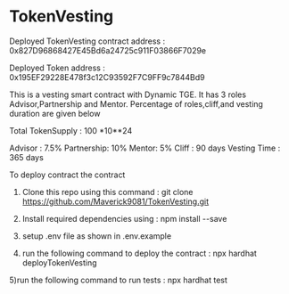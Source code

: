 # TokenVesting


Deployed TokenVesting contract address : 0x827D96868427E45Bd6a24725c911F03866F7029e

Deployed Token address : 0x195EF29228E478f3c12C93592F7C9FF9c7844Bd9

This is a vesting smart contract with Dynamic TGE. It has 3 roles Advisor,Partnership and Mentor. Percentage of roles,cliff,and vesting duration are given below

Total TokenSupply : 100 *10**24

Advisor : 7.5% 
Partnership: 10%
Mentor: 5% 
Cliff : 90 days
Vesting Time : 365 days

To deploy contract the contract

1) Clone this repo using  this command : 
        git clone https://github.com/Maverick9081/TokenVesting.git

2) Install required dependencies using :
        npm install --save

3) setup .env file as shown in .env.example

4) run the following command to deploy the contract :
    npx hardhat deployTokenVesting

5)run the following command to run tests  : 
    npx hardhat test 
